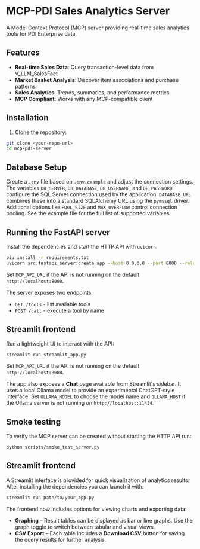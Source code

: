 # MCP-PDI Sales Analytics Server

A Model Context Protocol (MCP) server providing real-time sales analytics tools for PDI Enterprise data.

## Features

- **Real-time Sales Data**: Query transaction-level data from V_LLM_SalesFact
- **Market Basket Analysis**: Discover item associations and purchase patterns
- **Sales Analytics**: Trends, summaries, and performance metrics
- **MCP Compliant**: Works with any MCP-compatible client

## Installation

1. Clone the repository:

```bash
git clone <your-repo-url>
cd mcp-pdi-server
```

## Database Setup

Create a `.env` file based on `.env.example` and adjust the connection
settings. The variables `DB_SERVER`, `DB_DATABASE`, `DB_USERNAME`, and
`DB_PASSWORD` configure the SQL Server connection used by the application.
`DATABASE_URL` combines these into a standard SQLAlchemy URL using the
`pymssql` driver. Additional options like `POOL_SIZE` and `MAX_OVERFLOW`
control connection pooling. See the example file for the full list of
supported variables.


## Running the FastAPI server

Install the dependencies and start the HTTP API with `uvicorn`:

```bash
pip install -r requirements.txt
uvicorn src.fastapi_server:create_app --host 0.0.0.0 --port 8000 --reload
```

Set `MCP_API_URL` if the API is not running on the default `http://localhost:8000`.

The server exposes two endpoints:
* `GET /tools` - list available tools
* `POST /call` - execute a tool by name

## Streamlit frontend

Run a lightweight UI to interact with the API:

```bash
streamlit run streamlit_app.py
```

Set `MCP_API_URL` if the API is not running on the default `http://localhost:8000`.

The app also exposes a **Chat** page available from Streamlit's sidebar. It uses
a local Ollama model to provide an experimental ChatGPT-style interface.
Set `OLLAMA_MODEL` to choose the model name and `OLLAMA_HOST` if the Ollama server
is not running on `http://localhost:11434`.

## Smoke testing

To verify the MCP server can be created without starting the HTTP API run:

```bash
python scripts/smoke_test_server.py
```


## Streamlit frontend

A Streamlit interface is provided for quick visualization of analytics results.
After installing the dependencies you can launch it with:

```bash
streamlit run path/to/your_app.py
```

The frontend now includes options for viewing charts and exporting data:

- **Graphing** – Result tables can be displayed as bar or line graphs.
  Use the graph toggle to switch between tabular and visual views.
- **CSV Export** – Each table includes a **Download CSV** button
  for saving the query results for further analysis.
